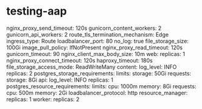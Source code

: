 # testing-aap

nginx_proxy_send_timeout: 120s
  gunicorn_content_workers: 2
  gunicorn_api_workers: 2
  route_tls_termination_mechanism: Edge
  ingress_type: Route
  loadbalancer_port: 80
  no_log: true
  file_storage_size: 100Gi
  image_pull_policy: IfNotPresent
  nginx_proxy_read_timeout: 120s
  gunicorn_timeout: 90
  nginx_client_max_body_size: 10m
  web:
    replicas: 1
  nginx_proxy_connect_timeout: 120s
  haproxy_timeout: 180s
  file_storage_access_mode: ReadWriteMany
  content:
    log_level: INFO
    replicas: 2
  postgres_storage_requirements:
    limits:
      storage: 50Gi
    requests:
      storage: 8Gi
  api:
    log_level: INFO
    replicas: 1
  postgres_resource_requirements:
    limits:
      cpu: 1000m
      memory: 8Gi
    requests:
      cpu: 500m
      memory: 2Gi
  loadbalancer_protocol: http
  resource_manager:
    replicas: 1
  worker:
    replicas: 2
